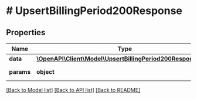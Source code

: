 # # UpsertBillingPeriod200Response

## Properties

Name | Type | Description | Notes
------------ | ------------- | ------------- | -------------
**data** | [**\OpenAPI\Client\Model\UpsertBillingPeriod200ResponseData**](UpsertBillingPeriod200ResponseData.md) |  | [optional]
**params** | **object** | Input parameters | [optional]

[[Back to Model list]](../../README.md#models) [[Back to API list]](../../README.md#endpoints) [[Back to README]](../../README.md)
